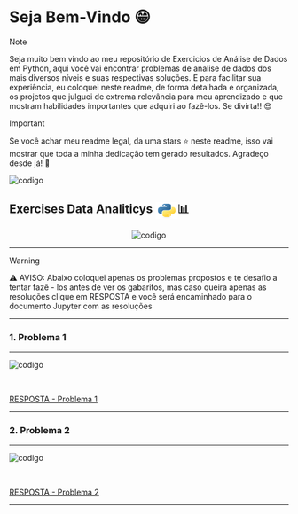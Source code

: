 # Seja Bem-Vindo 😁


> [!NOTE]
> Seja muito bem vindo ao meu repositório de Exercicios de Análise de Dados em Python, aqui você vai encontrar problemas de analise de dados dos mais diversos níveis e suas respectivas soluções. E para facilitar sua experiência, eu coloquei neste readme, 
>  de forma detalhada e organizada, os projetos que julguei de extrema relevância para meu aprendizado e que mostram habilidades importantes que adquiri ao fazê-los. Se divirta!! 😎

>[!IMPORTANT]
> Se você achar meu readme legal, da uma stars ⭐ neste readme, isso vai mostrar que toda a minha dedicação tem gerado resultados. Agradeço desde já! 🤝

<img src="https://github.com/user-attachments/assets/16a79a0e-238e-403f-b7e0-84c770e0d202" alt = "codigo" width="1200" height="200">


## Exercises Data Analiticys <img align="center" alt="Python" height="30" width="40" src="https://raw.githubusercontent.com/devicons/devicon/master/icons/python/python-original.svg">📊

<div align='center'>


<img src="https://github.com/user-attachments/assets/cd517ad1-27d5-457d-adc5-3825a80f3528" alt = "codigo" width="1200" height="350">

</div>

___

> [!WARNING]
>⚠️ AVISO: Abaixo coloquei apenas os problemas propostos e te desafio a tentar fazê - los antes de ver os gabaritos, mas caso queira apenas as resoluções clique em RESPOSTA e você será encaminhado para o documento Jupyter com as resoluções &nbsp;


___

### 1. Problema 1

---

<img src="https://github.com/user-attachments/assets/3348386c-66d3-492e-9284-b93780d43944" alt = "codigo" width="900" height="500" >


&nbsp;&nbsp; 

<a href="">RESPOSTA - Problema 1</a>

---

### 2. Problema 2

---

<img src="https://github.com/user-attachments/assets/7c526b02-9011-465f-9530-7ae3e9635f31" alt = "codigo" width="900" height="500" >


&nbsp;&nbsp; 

<a href="">RESPOSTA - Problema 2</a>

---



</div>
